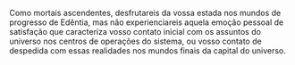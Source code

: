 ﻿Como mortais ascendentes, desfrutareis da vossa estada nos mundos de progresso de Edêntia, mas não experienciareis aquela emoção pessoal de satisfação que caracteriza vosso contato inicial com os assuntos do universo nos centros de operações do sistema, ou vosso contato de despedida com essas realidades nos mundos finais da capital do universo.